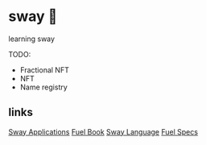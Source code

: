 # sway 🌴
learning sway

TODO:
- Fractional NFT
- NFT
- Name registry

## links
[Sway Applications](https://github.com/FuelLabs/sway-applications)
[Fuel Book](https://fuellabs.github.io/fuel-docs/master/)
[Sway Language](https://fuellabs.github.io/sway/latest/)
[Fuel Specs](https://fuellabs.github.io/fuel-specs/master/fuel-specs.html)
